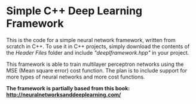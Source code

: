 # Simple C++ Deep Learning Framework

This is the code for a simple neural network framework, written from scratch in C++. To use it in C++ projects, simply download the contents of the _Header Files_ folder and include _"deeplframework.hpp"_ in your project.

This framework is able to train multilayer perceptron networks using the MSE (Mean square error) cost function. The plan is to include support for more types of neural networks and more cost functions.

**The framework is partially based from this book:**
**http://neuralnetworksanddeeplearning.com/**


